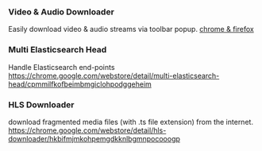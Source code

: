 ### Video & Audio Downloader

Easily download video & audio streams via toolbar popup. [chrome & firefox](https://mybrowseraddon.com/video-audio-downloader.html)


### Multi Elasticsearch Head
Handle Elasticsearch end-points
https://chrome.google.com/webstore/detail/multi-elasticsearch-head/cpmmilfkofbeimbmgiclohpodggeheim

### HLS Downloader
download fragmented media files (with .ts file extension) from the internet. 
https://chrome.google.com/webstore/detail/hls-downloader/hkbifmjmkohpemgdkknlbgmnpocooogp
